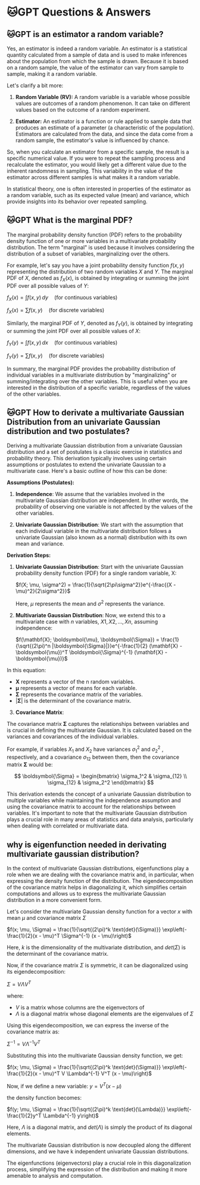 # &#x1F431;GPT Questions & Answers

## &#x1F431;GPT is an estimator a random variable?

Yes, an estimator is indeed a random variable. An estimator is a statistical quantity calculated from a sample of data and is used to make inferences about the population from which the sample is drawn. Because it is based on a random sample, the value of the estimator can vary from sample to sample, making it a random variable.

Let's clarify a bit more:

1. **Random Variable (RV):** A random variable is a variable whose possible values are outcomes of a random phenomenon. It can take on different values based on the outcome of a random experiment.

2. **Estimator:** An estimator is a function or rule applied to sample data that produces an estimate of a parameter (a characteristic of the population). Estimators are calculated from the data, and since the data come from a random sample, the estimator's value is influenced by chance.

So, when you calculate an estimator from a specific sample, the result is a specific numerical value. If you were to repeat the sampling process and recalculate the estimator, you would likely get a different value due to the inherent randomness in sampling. This variability in the value of the estimator across different samples is what makes it a random variable.

In statistical theory, one is often interested in properties of the estimator as a random variable, such as its expected value (mean) and variance, which provide insights into its behavior over repeated sampling.

## &#x1F431;GPT What is the marginal PDF?

The marginal probability density function (PDF) refers to the probability density function of one or more variables in a multivariate probability distribution. The term "marginal" is used because it involves considering the distribution of a subset of variables, marginalizing over the others.

For example, let's say you have a joint probability density function $f(x, y)$ representing the distribution of two random variables $X$ and $Y$. The marginal PDF of $X$, denoted as $f_X(x)$, is obtained by integrating or summing the joint PDF over all possible values of $Y$:

$f_X(x) = \int f(x, y) \, dy \quad \text{(for continuous variables)}$

$f_X(x) = \sum f(x, y) \quad \text{(for discrete variables)}$

Similarly, the marginal PDF of $Y$, denoted as $f_Y(y)$, is obtained by integrating or summing the joint PDF over all possible values of $X$:

$f_Y(y) = \int f(x, y) \, dx \quad \text{(for continuous variables)}$

$f_Y(y) = \sum f(x, y) \quad \text{(for discrete variables)}$

In summary, the marginal PDF provides the probability distribution of individual variables in a multivariate distribution by "marginalizing" or summing/integrating over the other variables. This is useful when you are interested in the distribution of a specific variable, regardless of the values of the other variables.

## &#x1F431;GPT How to derivate a multivariate Gaussian Distribution from an univariate Gaussian distribution and two postulates?

Deriving a multivariate Gaussian distribution from a univariate Gaussian distribution and a set of postulates is a classic exercise in statistics and probability theory. This derivation typically involves using certain assumptions or postulates to extend the univariate Gaussian to a multivariate case. Here's a basic outline of how this can be done:

**Assumptions (Postulates):**

1. **Independence**: We assume that the variables involved in the multivariate Gaussian distribution are independent. In other words, the probability of observing one variable is not affected by the values of the other variables.

2. **Univariate Gaussian Distribution**: We start with the assumption that each individual variable in the multivariate distribution follows a univariate Gaussian (also known as a normal) distribution with its own mean and variance.

**Derivation Steps:**

1. **Univariate Gaussian Distribution**:
   Start with the univariate Gaussian probability density function (PDF) for a single random variable, X:

   $f(X; \mu, \sigma^2) = \frac{1}{\sqrt{2\pi\sigma^2}}e^{-\frac{(X - \mu)^2}{2\sigma^2}}$

   Here,  $\mu$ represents the mean and $\sigma^2$ represents the variance.

2. **Multivariate Gaussian Distribution**:
   Now, we extend this to a multivariate case with $n$ variables, $X1, X2, ..., Xn$, assuming independence:

   $f(\mathbf{X}; \boldsymbol{\mu}, \boldsymbol{\Sigma}) = \frac{1}{\sqrt{(2\pi)^n |\boldsymbol{\Sigma}|}}e^{-\frac{1}{2} (\mathbf{X} - \boldsymbol{\mu})^T \boldsymbol{\Sigma}^{-1} (\mathbf{X} - \boldsymbol{\mu})}$

In this equation:

 - $\mathbf{X}$ represents a vector of the n random variables.
 - $\boldsymbol{\mu}$ represents a vector of means for each variable.
 - $\boldsymbol{\Sigma}$ represents the covariance matrix of the variables.
 - $|\boldsymbol{\Sigma}|$ is the determinant of the covariance matrix.

3. **Covariance Matrix**:

The covariance matrix $\boldsymbol{\Sigma}$ captures the relationships between variables and is crucial in defining the multivariate Gaussian.
It is calculated based on the variances and covariances of the individual variables.

For example, if variables $X_1$ and $X_2$ have variances $\sigma_1^2$ and  $\sigma_2^2$ , respectively, and a covariance $\sigma_{12}$ between them, then the covariance matrix $\boldsymbol{\Sigma}$ would be:

$$
\boldsymbol{\Sigma} = \begin{bmatrix}
      \sigma_1^2 & \sigma_{12} \\
      \sigma_{12} & \sigma_2^2
   \end{bmatrix}
$$


This derivation extends the concept of a univariate Gaussian distribution to multiple variables while maintaining the independence assumption and using the covariance matrix to account for the relationships between variables. It's important to note that the multivariate Gaussian distribution plays a crucial role in many areas of statistics and data analysis, particularly when dealing with correlated or multivariate data.

## why is eigenfunction needed in derivating multivariate gaussian distribution?

In the context of multivariate Gaussian distributions, eigenfunctions play a role when we are dealing with the covariance matrix and, in particular, when expressing the density function of the distribution. The eigendecomposition of the covariance matrix helps in diagonalizing it, which simplifies certain computations and allows us to express the multivariate Gaussian distribution in a more convenient form.


Let's consider the multivariate Gaussian density function for a vector $x$ with mean  $\mu$ and covariance matrix $\Sigma$

$f(x; \mu, \Sigma) = \frac{1}{\sqrt{(2\pi)^k \text{det}(\Sigma)}} \exp\left(-\frac{1}{2}(x - \mu)^T \Sigma^{-1} (x - \mu)\right)$


Here, $k$ is the dimensionality of the multivariate distribution, and $det(\Sigma)$ is the determinant of the covariance matrix.

Now, if the covariance matrix $\Sigma$ is symmetric, it can be diagonalized using its eigendecomposition:

$\Sigma = V \Lambda V^T$


where:

- $V$ is a matrix whose columns are the eigenvectors of 
- $\Lambda$ is a diagonal matrix whose diagonal elements are the eigenvalues of $\Sigma$

Using this eigendecomposition, we can express the inverse of the covariance matrix as:

$\Sigma^{-1} = V \Lambda^{-1} V^T$

Substituting this into the multivariate Gaussian density function, we get:

$f(x; \mu, \Sigma) = \frac{1}{\sqrt{(2\pi)^k \text{det}(\Sigma)}} \exp\left(-\frac{1}{2}(x - \mu)^T V \Lambda^{-1} V^T (x - \mu)\right)$


Now, if we define a new variable: $y = V^T (x - \mu)$

the density function becomes:

$f(y; \mu, \Sigma) = \frac{1}{\sqrt{(2\pi)^k \text{det}(\Lambda)}} \exp\left(-\frac{1}{2}y^T \Lambda^{-1} y\right)$

Here, $\Lambda$ is a diagonal matrix, and $det(\Lambda)$ is simply the product of its diagonal elements.

The multivariate Gaussian distribution is now decoupled along the different dimensions, and we have k independent univariate Gaussian distributions.

The eigenfunctions (eigenvectors) play a crucial role in this diagonalization process, simplifying the expression of the distribution and making it more amenable to analysis and computation.
